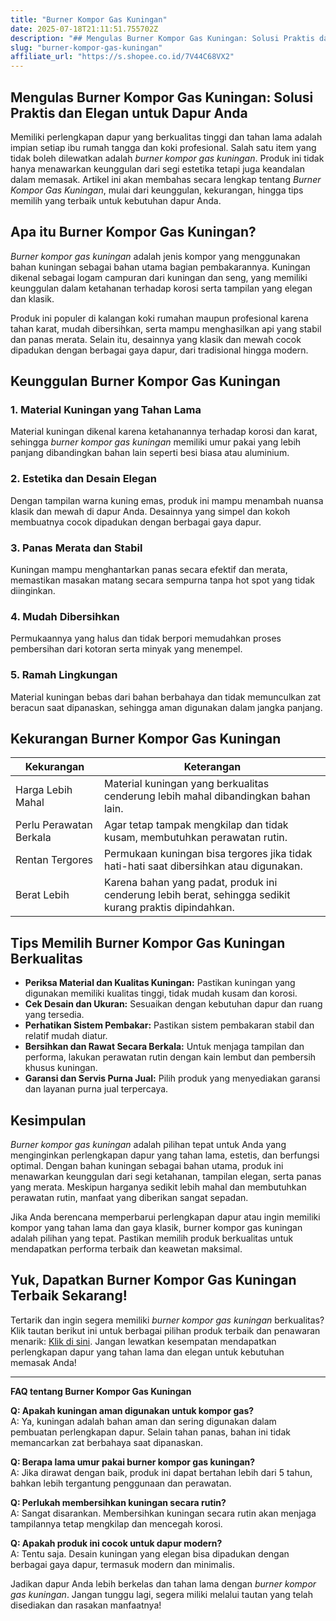 ```yaml
---
title: "Burner Kompor Gas Kuningan"
date: 2025-07-18T21:11:51.755702Z
description: "## Mengulas Burner Kompor Gas Kuningan: Solusi Praktis dan Elegan untuk Dapur Anda..."
slug: "burner-kompor-gas-kuningan"
affiliate_url: "https://s.shopee.co.id/7V44C68VX2"
---
```

## Mengulas Burner Kompor Gas Kuningan: Solusi Praktis dan Elegan untuk Dapur Anda

Memiliki perlengkapan dapur yang berkualitas tinggi dan tahan lama adalah impian setiap ibu rumah tangga dan koki profesional. Salah satu item yang tidak boleh dilewatkan adalah *burner kompor gas kuningan*. Produk ini tidak hanya menawarkan keunggulan dari segi estetika tetapi juga keandalan dalam memasak. Artikel ini akan membahas secara lengkap tentang *Burner Kompor Gas Kuningan*, mulai dari keunggulan, kekurangan, hingga tips memilih yang terbaik untuk kebutuhan dapur Anda.

## Apa itu Burner Kompor Gas Kuningan?

*Burner kompor gas kuningan* adalah jenis kompor yang menggunakan bahan kuningan sebagai bahan utama bagian pembakarannya. Kuningan dikenal sebagai logam campuran dari kuningan dan seng, yang memiliki keunggulan dalam ketahanan terhadap korosi serta tampilan yang elegan dan klasik.

Produk ini populer di kalangan koki rumahan maupun profesional karena tahan karat, mudah dibersihkan, serta mampu menghasilkan api yang stabil dan panas merata. Selain itu, desainnya yang klasik dan mewah cocok dipadukan dengan berbagai gaya dapur, dari tradisional hingga modern.

## Keunggulan Burner Kompor Gas Kuningan

### 1. Material Kuningan yang Tahan Lama
Material kuningan dikenal karena ketahanannya terhadap korosi dan karat, sehingga *burner kompor gas kuningan* memiliki umur pakai yang lebih panjang dibandingkan bahan lain seperti besi biasa atau aluminium.

### 2. Estetika dan Desain Elegan
Dengan tampilan warna kuning emas, produk ini mampu menambah nuansa klasik dan mewah di dapur Anda. Desainnya yang simpel dan kokoh membuatnya cocok dipadukan dengan berbagai gaya dapur.

### 3. Panas Merata dan Stabil
Kuningan mampu menghantarkan panas secara efektif dan merata, memastikan masakan matang secara sempurna tanpa hot spot yang tidak diinginkan.

### 4. Mudah Dibersihkan
Permukaannya yang halus dan tidak berpori memudahkan proses pembersihan dari kotoran serta minyak yang menempel.

### 5. Ramah Lingkungan
Material kuningan bebas dari bahan berbahaya dan tidak memunculkan zat beracun saat dipanaskan, sehingga aman digunakan dalam jangka panjang.

## Kekurangan Burner Kompor Gas Kuningan

| Kekurangan | Keterangan |
|--------------|--------------|
| Harga Lebih Mahal | Material kuningan yang berkualitas cenderung lebih mahal dibandingkan bahan lain. |
| Perlu Perawatan Berkala | Agar tetap tampak mengkilap dan tidak kusam, membutuhkan perawatan rutin. |
| Rentan Tergores | Permukaan kuningan bisa tergores jika tidak hati-hati saat dibersihkan atau digunakan. |
| Berat Lebih | Karena bahan yang padat, produk ini cenderung lebih berat, sehingga sedikit kurang praktis dipindahkan. |

## Tips Memilih Burner Kompor Gas Kuningan Berkualitas

- **Periksa Material dan Kualitas Kuningan:** Pastikan kuningan yang digunakan memiliki kualitas tinggi, tidak mudah kusam dan korosi.
- **Cek Desain dan Ukuran:** Sesuaikan dengan kebutuhan dapur dan ruang yang tersedia.
- **Perhatikan Sistem Pembakar:** Pastikan sistem pembakaran stabil dan relatif mudah diatur.
- **Bersihkan dan Rawat Secara Berkala:** Untuk menjaga tampilan dan performa, lakukan perawatan rutin dengan kain lembut dan pembersih khusus kuningan.
- **Garansi dan Servis Purna Jual:** Pilih produk yang menyediakan garansi dan layanan purna jual terpercaya.

## Kesimpulan

*Burner kompor gas kuningan* adalah pilihan tepat untuk Anda yang menginginkan perlengkapan dapur yang tahan lama, estetis, dan berfungsi optimal. Dengan bahan kuningan sebagai bahan utama, produk ini menawarkan keunggulan dari segi ketahanan, tampilan elegan, serta panas yang merata. Meskipun harganya sedikit lebih mahal dan membutuhkan perawatan rutin, manfaat yang diberikan sangat sepadan.

Jika Anda berencana memperbarui perlengkapan dapur atau ingin memiliki kompor yang tahan lama dan gaya klasik, burner kompor gas kuningan adalah pilihan yang tepat. Pastikan memilih produk berkualitas untuk mendapatkan performa terbaik dan keawetan maksimal.

## Yuk, Dapatkan Burner Kompor Gas Kuningan Terbaik Sekarang!

Tertarik dan ingin segera memiliki *burner kompor gas kuningan* berkualitas? Klik tautan berikut ini untuk berbagai pilihan produk terbaik dan penawaran menarik: [Klik di sini](https://s.shopee.co.id/7V44C68VX2). Jangan lewatkan kesempatan mendapatkan perlengkapan dapur yang tahan lama dan elegan untuk kebutuhan memasak Anda!

---

**FAQ tentang Burner Kompor Gas Kuningan**

**Q: Apakah kuningan aman digunakan untuk kompor gas?**  
A: Ya, kuningan adalah bahan aman dan sering digunakan dalam pembuatan perlengkapan dapur. Selain tahan panas, bahan ini tidak memancarkan zat berbahaya saat dipanaskan.

**Q: Berapa lama umur pakai burner kompor gas kuningan?**  
A: Jika dirawat dengan baik, produk ini dapat bertahan lebih dari 5 tahun, bahkan lebih tergantung penggunaan dan perawatan.

**Q: Perlukah membersihkan kuningan secara rutin?**  
A: Sangat disarankan. Membersihkan kuningan secara rutin akan menjaga tampilannya tetap mengkilap dan mencegah korosi.

**Q: Apakah produk ini cocok untuk dapur modern?**  
A: Tentu saja. Desain kuningan yang elegan bisa dipadukan dengan berbagai gaya dapur, termasuk modern dan minimalis.

Jadikan dapur Anda lebih berkelas dan tahan lama dengan *burner kompor gas kuningan*. Jangan tunggu lagi, segera miliki melalui tautan yang telah disediakan dan rasakan manfaatnya!